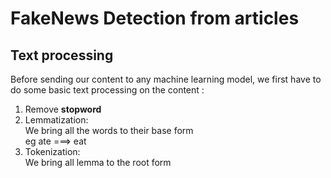 # FakeNews Detection from articles

## Text processing 
Before sending our content to any machine learning model, we first have
 to do some basic text processing on the content :  
1. Remove **stopword**
2. Lemmatization:  
    We bring all the words to their base form  
    eg ate ===> eat 
3. Tokenization:  
    We bring all lemma to the root form  
